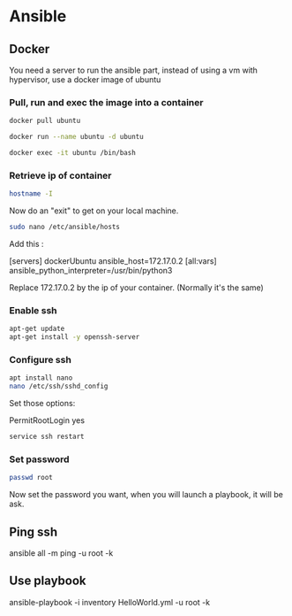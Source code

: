 # Ansible

## Docker

You need a server to run the ansible part, instead of using a vm with hypervisor, use a docker image of ubuntu

### Pull, run and exec the image into a container

```bash
docker pull ubuntu
```

```bash
docker run --name ubuntu -d ubuntu
```

```bash
docker exec -it ubuntu /bin/bash
```

### Retrieve ip of container

```bash
hostname -I
```

Now do an "exit" to get on your local machine.

```bash
sudo nano /etc/ansible/hosts
```

Add this :

[servers] dockerUbuntu ansible_host=172.17.0.2
[all:vars] ansible_python_interpreter=/usr/bin/python3

Replace 172.17.0.2 by the ip of your container. (Normally it's the same)

### Enable ssh

```bash
apt-get update
apt-get install -y openssh-server
```

### Configure ssh

```bash
apt install nano
nano /etc/ssh/sshd_config
```

Set those options:

PermitRootLogin yes

```bash
service ssh restart
```

### Set password

```bash
passwd root
```

Now set the password you want, when you will launch a playbook, it will be ask.

## Ping ssh

ansible all -m ping -u root -k

## Use playbook

ansible-playbook -i inventory HelloWorld.yml -u root -k
